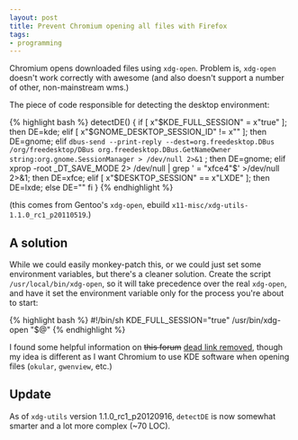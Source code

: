 ```yaml
---
layout: post
title: Prevent Chromium opening all files with Firefox
tags:
- programming
---
```


Chromium opens downloaded files using `xdg-open`.  Problem is, `xdg-open`
doesn't work correctly with awesome (and also doesn't support a number of
other, non-mainstream wms.)

The piece of code responsible for detecting the desktop environment:

{% highlight bash %}
detectDE()
{
    if [ x"$KDE_FULL_SESSION" = x"true" ]; then DE=kde;
    elif [ x"$GNOME_DESKTOP_SESSION_ID" != x"" ]; then DE=gnome;
    elif `dbus-send --print-reply --dest=org.freedesktop.DBus /org/freedesktop/DBus org.freedesktop.DBus.GetNameOwner string:org.gnome.SessionManager > /dev/null 2>&1` ; then DE=gnome;
    elif xprop -root _DT_SAVE_MODE 2> /dev/null | grep ' = \"xfce4\"$' >/dev/null 2>&1; then DE=xfce;
    elif [ x"$DESKTOP_SESSION" == x"LXDE" ]; then DE=lxde;
    else DE=""
    fi
}
{% endhighlight %}

(this comes from Gentoo's `xdg-open`, ebuild
`x11-misc/xdg-utils-1.1.0_rc1_p20110519`.)

## A solution

While we could easily monkey-patch this, or we could just set some environment
variables, but there's a cleaner solution. Create the script
`/usr/local/bin/xdg-open`, so it will take precedence over the real `xdg-open`,
and have it set the environment variable only for the process you're about to
start:

{% highlight bash %}
#!/bin/sh
KDE_FULL_SESSION="true" /usr/bin/xdg-open "$@"
{% endhighlight %}

I found some helpful information on <del>this forum</del> <ins>dead link
removed</ins>, though my idea is different as I want Chromium to use KDE
software when opening files (`okular`, `gwenview`, etc.)

## Update

As of `xdg-utils` version 1.1.0\_rc1\_p20120916, `detectDE` is now somewhat
smarter and a lot more complex (~70 LOC).
